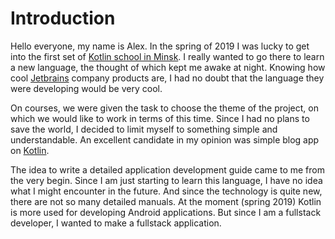 # Introduction

Hello everyone, my name is Alex. In the spring of 2019 I was lucky to get into the first set of [Kotlin school in Minsk](https://bkug.by/course/). I really wanted to go there to learn a new language, the thought of which kept me awake at night. Knowing how cool [Jetbrains](https://www.jetbrains.com/) company products are, I had no doubt that the language they were developing would be very cool.

On courses, we were given the task to choose the theme of the project, on which we would like to work in terms of this time. Since I had no plans to save the world, I decided to limit myself to something simple and understandable. An excellent candidate in my opinion was simple blog app on [Kotlin](https://kotlinlang.org/).

The idea to write a detailed application development guide came to me from the very begin. Since I am just starting to learn this language, I have no idea what I might encounter in the future. And since the technology is quite new, there are not so many detailed manuals. At the moment \(spring 2019\) Kotlin is more used for developing Android applications. But since I am a fullstack developer, I wanted to make a fullstack application.

